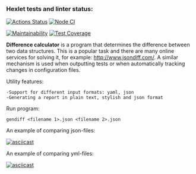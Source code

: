 ### Hexlet tests and linter status:

[![Actions Status](https://github.com/NatalyKT/backend-project-lvl2/workflows/hexlet-check/badge.svg)](https://github.com/NatalyKT/backend-project-lvl2/actions)
[![Node CI](https://github.com/NatalyKT/backend-project-lvl2/actions/workflows/gendiff-check.yml/badge.svg)](https://github.com/NatalyKT/backend-project-lvl2/actions/workflows/gendiff-check.yml)

[![Maintainability](https://api.codeclimate.com/v1/badges/a99a88d28ad37a79dbf6/maintainability)](https://codeclimate.com/github/codeclimate/codeclimate/maintainability)
[![Test Coverage](https://api.codeclimate.com/v1/badges/a99a88d28ad37a79dbf6/test_coverage)](https://codeclimate.com/github/codeclimate/codeclimate/test_coverage)

**Difference calculator** is a program that determines the difference between two data structures. This is a popular task and there are many online services for solving it, for example: http://www.jsondiff.com/. A similar mechanism is used when outputting tests or when automatically tracking changes in configuration files.

Utility features:

    -Support for different input formats: yaml, json
    -Generating a report in plain text, stylish and json format

Run program:

`gendiff <filename 1>.json <filename 2>.json`

An example of comparing json-files:

[![asciicast](https://asciinema.org/a/Hqd3lvCK4vtA3u2SuSkHGHkRs.svg)](https://asciinema.org/a/Hqd3lvCK4vtA3u2SuSkHGHkRs)

An example of comparing yml-files:

[![asciicast](https://asciinema.org/a/X6xMTSOTEWCeyAUTGcg0cCZBa.svg)](https://asciinema.org/a/X6xMTSOTEWCeyAUTGcg0cCZBa)
